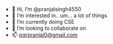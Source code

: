 - 👋 Hi, I’m @pranjalsingh4550
- 👀 I’m interested in.. um... a lot of things
- 🌱 I’m currently doing CSE
- 💞️ I’m looking to collaborate on 
- 📫 pqrpranjal0@gmail.com

<!---
pranjalsingh4550/pranjalsingh4550 is a ✨ special ✨ repository because its `README.md` (this file) appears on your GitHub profile.
You can click the Preview link to take a look at your changes.
--->
